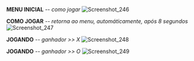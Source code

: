 **MENU INICIAL** *-- como jogar*
![Screenshot_246](https://user-images.githubusercontent.com/56321281/70485427-b07fba00-1acd-11ea-8a91-71dbe42cabeb.png)

**COMO JOGAR** *-- retorna ao menu, automáticamente, após 8 segundos*
![Screenshot_247](https://user-images.githubusercontent.com/56321281/70485527-fa68a000-1acd-11ea-8a53-f2660d7908e0.png)

**JOGANDO** *-- ganhador >> X*
![Screenshot_248](https://user-images.githubusercontent.com/56321281/70485571-1c622280-1ace-11ea-8d9d-61f03c75e8aa.png)

**JOGANDO** *-- ganhador >> O*
![Screenshot_249](https://user-images.githubusercontent.com/56321281/70485580-22580380-1ace-11ea-9c8f-b4f7686c3dcc.png)

